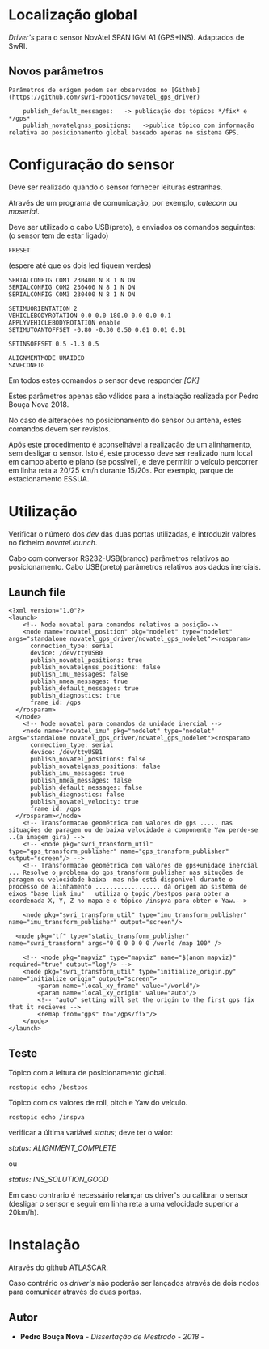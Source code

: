 # Localização global

*Driver's* para o sensor NovAtel SPAN IGM A1   (GPS+INS).
Adaptados de SwRI.

## Novos parâmetros

    Parâmetros de origem podem ser observados no [Github](https://github.com/swri-robotics/novatel_gps_driver)

```
    publish_default_messages:   -> publicação dos tópicos */fix* e */gps* 
    publish_novatelgnss_positions:   ->publica tópico com informação relativa ao posicionamento global baseado apenas no sistema GPS.
```



# Configuração do sensor
Deve ser realizado quando o sensor fornecer leituras estranhas.

Através de um programa de comunicação, por exemplo, *cutecom* ou *moserial*.

Deve ser utilizado o cabo USB(preto), e enviados os comandos seguintes: (o sensor tem de estar ligado)

```
FRESET
```

(espere até que os dois led fiquem verdes)

```
SERIALCONFIG COM1 230400 N 8 1 N ON
SERIALCONFIG COM2 230400 N 8 1 N ON
SERIALCONFIG COM3 230400 N 8 1 N ON

SETIMUORIENTATION 2
VEHICLEBODYROTATION 0.0 0.0 180.0 0.0 0.0 0.1
APPLYVEHICLEBODYROTATION enable
SETIMUTOANTOFFSET -0.80 -0.30 0.50 0.01 0.01 0.01

SETINSOFFSET 0.5 -1.3 0.5

ALIGNMENTMODE UNAIDED
SAVECONFIG
```

Em todos estes comandos o sensor deve responder *[OK]*

Estes parâmetros apenas são válidos para a instalação realizada por Pedro Bouça Nova 2018.

No caso de alterações no posicionamento do sensor ou antena, estes comandos devem ser revistos.  

Após este procedimento é aconselhável a realização de um alinhamento, sem desligar o sensor.  Isto é, este processo deve ser realizado num local em campo aberto e plano (se possível), e deve permitir o veículo percorrer em linha reta a 20/25 km/h durante 15/20s.   Por exemplo, parque de estacionamento ESSUA. 


# Utilização

Verificar o número dos *dev* das duas portas utilizadas, e introduzir valores no ficheiro  *novatel.launch*.

Cabo com conversor RS232-USB(branco) parâmetros relativos ao posicionamento.
Cabo USB(preto) parâmetros relativos aos dados inerciais. 

## Launch file
```
<?xml version="1.0"?>
<launch>
    <!-- Node novatel para comandos relativos a posição-->
    <node name="novatel_position" pkg="nodelet" type="nodelet" args="standalone novatel_gps_driver/novatel_gps_nodelet"><rosparam>
      connection_type: serial
      device: /dev/ttyUSB0
      publish_novatel_positions: true
      publish_novatelgnss_positions: false
      publish_imu_messages: false
      publish_nmea_messages: true
      publish_default_messages: true
      publish_diagnostics: true
      frame_id: /gps
  </rosparam>
  </node>
    <!-- Node novatel para comandos da unidade inercial -->
    <node name="novatel_imu" pkg="nodelet" type="nodelet" args="standalone novatel_gps_driver/novatel_gps_nodelet"><rosparam>
      connection_type: serial
      device: /dev/ttyUSB1
      publish_novatel_positions: false
      publish_novatelgnss_positions: false
      publish_imu_messages: true
      publish_nmea_messages: false
      publish_default_messages: false
      publish_diagnostics: false
      publish_novatel_velocity: true
      frame_id: /gps
  </rosparam></node>
    <!-- Transformacao geométrica com valores de gps ..... nas situações de paragem ou de baixa velocidade a componente Yaw perde-se ..(a imagem gira) -->
    <!-- <node pkg="swri_transform_util" type="gps_transform_publisher" name="gps_transform_publisher" output="screen"/> -->
    <!-- Transformacao geométrica com valores de gps+unidade inercial  ... Resolve o problema do gps_transform_publisher nas situções de paragem ou velocidade baixa  mas não está disponivel durante o processo de alinhamento .................. dá origem ao sistema de eixos "base_link_imu"   utiliza o topic /bestpos para obter a coordenada X, Y, Z no mapa e o tópico /inspva para obter o Yaw.-->

    <node pkg="swri_transform_util" type="imu_transform_publisher" name="imu_transform_publisher" output="screen"/>
   
  <node pkg="tf" type="static_transform_publisher" name="swri_transform" args="0 0 0 0 0 0 /world /map 100" />

    <!-- <node pkg="mapviz" type="mapviz" name="$(anon mapviz)" required="true" output="log"/> -->
    <node pkg="swri_transform_util" type="initialize_origin.py" name="initialize_origin" output="screen">
        <param name="local_xy_frame" value="/world"/>
        <param name="local_xy_origin" value="auto"/>
        <!-- "auto" setting will set the origin to the first gps fix that it recieves -->
        <remap from="gps" to="/gps/fix"/>
    </node>
</launch>
```

## Teste

Tópico com a leitura de posicionamento global. 
```
rostopic echo /bestpos
```


Tópico com os valores de roll, pitch e Yaw do veículo. 
```
rostopic echo /inspva
```
verificar a última variável *status*; deve ter o valor:

*status: ALIGNMENT_COMPLETE*

ou

*status: INS_SOLUTION_GOOD*

Em caso contrario é necessário relançar os driver's ou calibrar o sensor (desligar o sensor e seguir em linha reta a uma velocidade superior a 20km/h).

# Instalação

Através do github ATLASCAR.

Caso contrário os *driver's* não poderão ser lançados através de dois nodos para comunicar através de duas portas. 

## Autor
* **Pedro Bouça Nova** - *Dissertação de Mestrado - 2018* -




